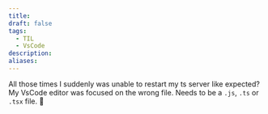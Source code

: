 ```yaml
---
title: 
draft: false
tags:
  - TIL
  - VsCode
description: 
aliases:
---
```

All those times I suddenly was unable to restart my ts server like expected? My VsCode editor was focused on the wrong file. Needs to be a `.js`, `.ts` or `.tsx` file. 🫠 